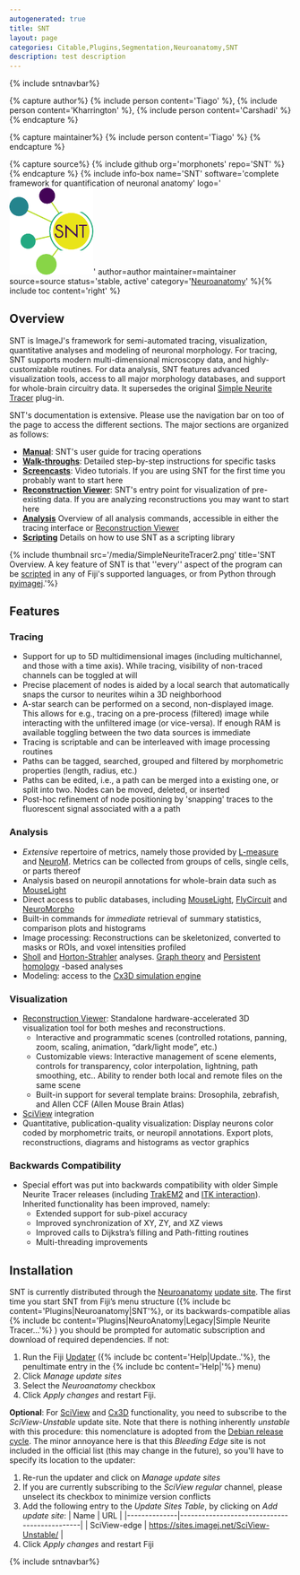 ```yaml
---
autogenerated: true
title: SNT
layout: page
categories: Citable,Plugins,Segmentation,Neuroanatomy,SNT
description: test description
---
```


<seo metak="snt,reconstruction,tracing,arbor,neuron,morphometry,dendrite,axon,neuroanatomy" metad="snt,reconstruction,tracing,arbor,neuron,morphometry,dendrite,axon,neuroanatomy" /> {% include sntnavbar%}
 
{% capture author%}
{% include person content='Tiago' %}, {% include person content='Kharrington' %}, {% include person content='Carshadi' %}
{% endcapture %}

{% capture maintainer%}
{% include person content='Tiago' %}
{% endcapture %}

{% capture source%}
{% include github org='morphonets' repo='SNT' %}
{% endcapture %}
{% include info-box name='SNT' software='complete framework for quantification of neuronal anatomy' logo='<img src="/media/SNTLogo512.png" width="150"/>' author=author maintainer=maintainer source=source status='stable, active' category='[Neuroanatomy](Category_Neuroanatomy)' %}{% include toc content='right' %}

Overview
--------

SNT is ImageJ's framework for semi-automated tracing, visualization, quantitative analyses and modeling of neuronal morphology. For tracing, SNT supports modern multi-dimensional microscopy data, and highly-customizable routines. For data analysis, SNT features advanced visualization tools, access to all major morphology databases, and support for whole-brain circuitry data. It supersedes the original [Simple Neurite Tracer](SNT__FAQ#snt) plug-in.

SNT's documentation is extensive. Please use the navigation bar on too of the page to access the different sections. The major sections are organized as follows:

-   **[Manual](SNT__Manual)**: SNT's user guide for tracing operations
-   **[Walk-throughs](SNT__Step-By-Step_Instructions)**: Detailed step-by-step instructions for specific tasks
-   **[Screencasts](SNT__Screencasts)**: Video tutorials. If you are using SNT for the first time you probably want to start here
-   **[Reconstruction Viewer](SNT__Reconstruction_Viewer)**: SNT's entry point for visualization of pre-existing data. If you are analyzing reconstructions you may want to start here
-   **[Analysis](SNT__Analysis)** Overview of all analysis commands, accessible in either the tracing interface or [Reconstruction Viewer](SNT__Reconstruction_Viewer)
-   **[Scripting](SNT__Scripting)** Details on how to use SNT as a scripting library

{% include thumbnail src='/media/SimpleNeuriteTracer2.png' title='SNT Overview. A key feature of SNT is that \'\'every\'\' aspect of the program can be [scripted](SNT__Scripting) in any of Fiji\'s supported languages, or from Python through [pyimagej](https://github.com/imagej/pyimagej).'%}

Features
--------

### Tracing

-   Support for up to 5D multidimensional images (including multichannel, and those with a time axis). While tracing, visibility of non-traced channels can be toggled at will
-   Precise placement of nodes is aided by a local search that automatically snaps the cursor to neurites wihin a 3D neighborhood
-   A-star search can be performed on a second, non-displayed image. This allows for e.g., tracing on a pre-process (filtered) image while interacting with the unfiltered image (or vice-versa). If enough RAM is available toggling between the two data sources is immediate
-   Tracing is scriptable and can be interleaved with image processing routines
-   Paths can be tagged, searched, grouped and filtered by morphometric properties (length, radius, etc.)
-   Paths can be edited, i.e., a path can be merged into a existing one, or split into two. Nodes can be moved, deleted, or inserted
-   Post-hoc refinement of node positioning by 'snapping' traces to the fluorescent signal associated with a a path

### Analysis

-   *Extensive* repertoire of metrics, namely those provided by [L-measure](http://cng.gmu.edu:8080/Lm/help/index.htm) and [NeuroM](https://github.com/BlueBrain/NeuroM). Metrics can be collected from groups of cells, single cells, or parts thereof
-   Analysis based on neuropil annotations for whole-brain data such as [MouseLight](https://ml-neuronbrowser.janelia.org/)
-   Direct access to public databases, including [MouseLight](https://ml-neuronbrowser.janelia.org/), [FlyCircuit](http://www.flycircuit.tw) and [NeuroMorpho](http://neuromorpho.org/)
-   Built-in commands for *immediate* retrieval of summary statistics, comparison plots and histograms
-   Image processing: Reconstructions can be skeletonized, converted to masks or ROIs, and voxel intensities profiled
-   [Sholl](SNT__Analysis#Sholl_Analysis) and [Horton-Strahler](SNT__Analysis#Strahler_Analysis) analyses. [Graph theory](https://en.wikipedia.org/wiki/Graph_theory) and [Persistent homology](https://en.wikipedia.org/wiki/Persistent_homology) -based analyses
-   Modeling: access to the [Cx3D simulation engine](SNT__Modeling)

### Visualization

-   [Reconstruction Viewer](SNT__Reconstruction_Viewer): Standalone hardware-accelerated 3D visualization tool for both meshes and reconstructions.
    -   Interactive and programmatic scenes (controlled rotations, panning, zoom, scaling, animation, “dark/light mode”, etc.)
    -   Customizable views: Interactive management of scene elements, controls for transparency, color interpolation, lightning, path smoothing, etc.. Ability to render both local and remote files on the same scene
    -   Built-in support for several template brains: Drosophila, zebrafish, and Allen CCF (Allen Mouse Brain Atlas)
-   [SciView](SciView) integration
-   Quantitative, publication-quality visualization: Display neurons color coded by morphometric traits, or neuropil annotations. Export plots, reconstructions, diagrams and histograms as vector graphics

### Backwards Compatibility

-   Special effort was put into backwards compatibility with older Simple Neurite Tracer releases (including [TrakEM2](TrakEM2) and [ITK interaction](SNT__Tubular_Geodesics)). Inherited functionality has been improved, namely:
    -   Extended support for sub-pixel accuracy
    -   Improved synchronization of XY, ZY, and XZ views
    -   Improved calls to Dijkstra’s filling and Path-fitting routines
    -   Multi-threading improvements

Installation
------------

SNT is currently distributed through the [Neuroanatomy](Neuroanatomy) [update site](Update_Sites). The first time you start SNT from Fiji’s menu structure ({% include bc content='Plugins|Neuroanatomy|SNT'%}, or its backwards-compatible alias {% include bc content='Plugins|NeuroAnatomy|Legacy|Simple Neurite Tracer...'%} ) you should be prompted for automatic subscription and download of required dependencies. If not:

1.  Run the Fiji [Updater](Updater) ({% include bc content='Help|Update..'%}, the penultimate entry in the {% include bc content='Help|'%} menu)
2.  Click *Manage update sites*
3.  Select the *Neuroanatomy* checkbox
4.  Click *Apply changes* and restart Fiji.

**Optional**: For [SciView](https://imagej.net/SciView) and [Cx3D](SNT__Modeling) functionality, you need to subscribe to the *SciView-Unstable* update site. Note that there is nothing inherently *unstable* with this procedure: this nomenclature is adopted from the [Debian release cycle](https://www.debian.org/releases/). The minor annoyance here is that this *Bleeding Edge* site is not included in the official list (this may change in the future), so you'll have to specify its location to the updater:

1.  Re-run the updater and click on *Manage update sites*
2.  If you are currently subscribing to the *SciView* *regular* channel, please unselect its checkbox to minimize version conflicts
3.  Add the following entry to the *Update Sites Table*, by clicking on *Add update site*:
    | Name         | URL                                          |
    |--------------|----------------------------------------------|
    | SciView-edge | https://sites.imagej.net/SciView-Unstable/ |
4.  Click *Apply changes* and restart Fiji

{% include sntnavbar%}


    
